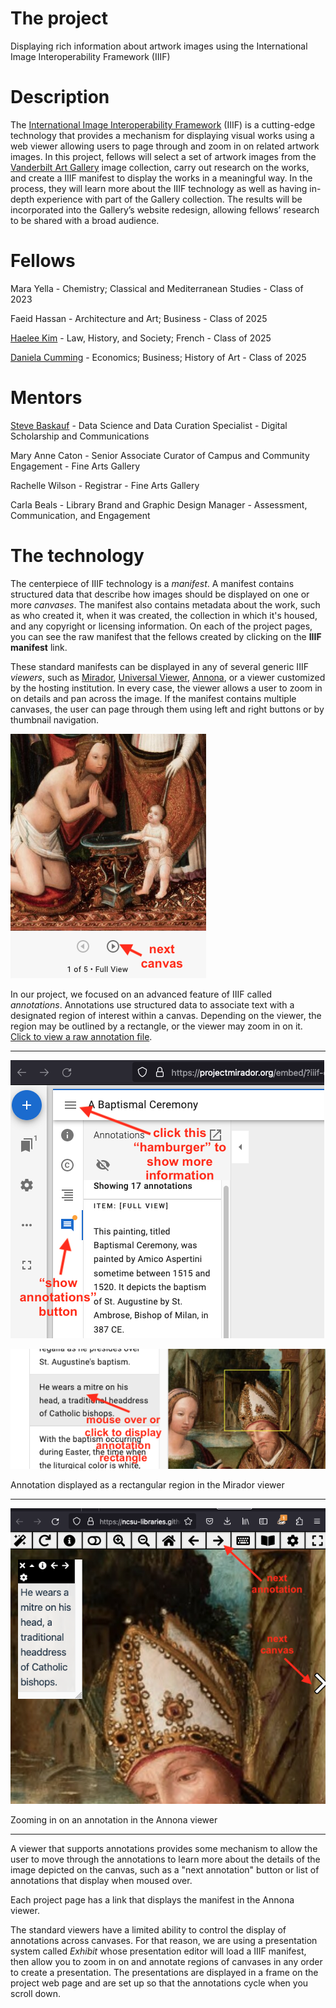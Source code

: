# The project

Displaying rich information about artwork images using the International Image Interoperability Framework (IIIF)

# Description

The [International Image Interoperability Framework](https://iiif.io/) (IIIF) is a cutting-edge technology that provides a mechanism for displaying visual works using a web viewer allowing users to page through and zoom in on related artwork images. In this project, fellows will select a set of artwork images from the [Vanderbilt Art Gallery](https://www.library.vanderbilt.edu/gallery/) image collection, carry out research on the works, and create a IIIF manifest to display the works in a meaningful way. In the process, they will learn more about the IIIF technology as well as having in-depth experience with part of the Gallery collection. The results will be incorporated into the Gallery’s website redesign, allowing fellows’ research to be shared with a broad audience. 

# Fellows

Mara Yella - Chemistry; Classical and Mediterranean Studies - Class of 2023

Faeid Hassan - Architecture and Art; Business - Class of 2025

[Haelee Kim](https://www.linkedin.com/in/haelee-kim-22a240194/) - Law, History, and Society; French - Class of 2025

[Daniela Cumming](https://www.linkedin.com/in/daniela-cumming-3b12a5259/) - Economics; Business; History of Art - Class of 2025

# Mentors

[Steve Baskauf](https://baskauf.github.io/) - Data Science and Data Curation Specialist - Digital Scholarship and Communications

Mary Anne Caton - Senior Associate Curator of Campus and Community Engagement - Fine Arts Gallery

Rachelle Wilson - Registrar - Fine Arts Gallery

Carla Beals - Library Brand and Graphic Design Manager - Assessment, Communication, and Engagement

# The technology

The centerpiece of IIIF technology is a *manifest*. A manifest contains structured data that describe how images should be displayed on one or more *canvases*. The manifest also contains metadata about the work, such as who created it, when it was created, the collection in which it's housed, and any copyright or licensing information. On each of the project pages, you can see the raw manifest that the fellows created by clicking on the **IIIF manifest** link.

These standard manifests can be displayed in any of several generic IIIF *viewers*, such as [Mirador](https://projectmirador.org/embed/?iiif-content=https://iiif-manifest.library.vanderbilt.edu/gallery/1979/1979.0648P.json), [Universal Viewer](https://universalviewer.io/uv.html?manifest=https://iiif-manifest.library.vanderbilt.edu/gallery/1979/1979.0648P.json), [Annona](https://ncsu-libraries.github.io/annona/tools/#/display?url=https%3A%2F%2Fiiif-manifest.library.vanderbilt.edu%2Fgallery%2F1979%2F1979.0648P.json&viewtype=iiif-storyboard&manifesturl=&settings=%7B%22fullpage%22%3Atrue%7D), or a viewer customized by the hosting institution. In every case, the viewer allows a user to zoom in on details and pan across the image. If the manifest contains multiple canvases, the user can page through them using left and right buttons or by thumbnail navigation.

![next button on Mirador](mirador_next.png)

In our project, we focused on an advanced feature of IIIF called *annotations*. Annotations use structured data to associate text with a designated region of interest within a canvas. Depending on the viewer, the region may be outlined by a rectangle, or the viewer may zoom in on it. [Click to view a raw annotation file](https://iiif-manifest.library.vanderbilt.edu/gallery/annotations/baptismal_ceremony_7e5e2ee0-aecb-410f-874c-5738e37280fd.json).

-----

![accessing the information pane in Mirador](mirador_info_pane.png)

![Mirador annotation rectangle](mirador_annotation_rectangle.png)

Annotation displayed as a rectangular region in the Mirador viewer

-----

![Annona annotation zoom](annona_annotation_zoom.png)

Zooming in on an annotation in the Annona viewer

-----

A viewer that supports annotations provides some mechanism to allow the user to move through the annotations to learn more about the details of the image depicted on the canvas, such as a "next annotation" button or list of annotations that display when moused over.

Each project page has a link that displays the manifest in the Annona viewer. 

The standard viewers have a limited ability to control the display of annotations across canvases. For that reason, we are using a presentation system called *Exhibit* whose presentation editor will load a IIIF manifest, then allow you to zoom in on and annotate regions of canvases in any order to create a presentation. The presentations are displayed in a frame on the project web page and are set up so that the annotations cycle when you scroll down.
